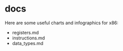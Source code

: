 # docs

Here are some useful charts and infographics for x86:

- registers.md
- instructions.md
- data_types.md
